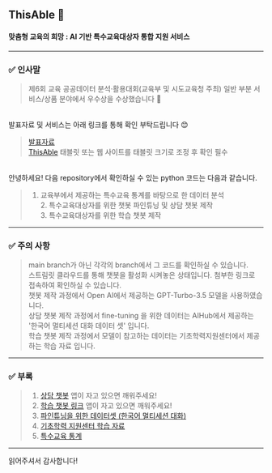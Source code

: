 ## ThisAble 💬
#### 맞춤형 교육의 희망 : AI 기반 특수교육대상자 통합 지원 서비스

---
### ✅ 인사말
> 제6회 교육 공공데이터 분석·활용대회(교육부 및 시도교육청 주최) 일반 부분 서비스/상품 분야에서 우수상을 수상했습니다 🎉

<br>발표자료 및 서비스는 아래 링크를 통해 확인 부탁드립니다 😊
<br>
> [발표자료](https://github.com/glassesholder/ThisAble_service/blob/main/ThinsAble_%EB%96%A1%EC%9E%8E%EB%B0%A9%EB%B2%94%EB%8C%80.pdf)
> <br>[ThisAble](https://02shin00.wixstudio.io/thisable) 태블릿 또는 웹 사이트를 태블릿 크기로 조정 후 확인 필수

<br>안녕하세요!
다음 repository에서 확인하실 수 있는 python 코드는 다음과 같습니다.
>1. 교육부에서 제공하는 특수교육 통계를 바탕으로 한 데이터 분석
><br>2. 특수교육대상자를 위한 챗봇 파인튜닝 및 상담 챗봇 제작
><br>3. 특수교육대상자를 위한 학습 챗봇 제작
---
### ✅ 주의 사항
> main branch가 아닌 각각의 branch에서 그 코드를 확인하실 수 있습니다.
> <br>스트림릿 클라우드를 통해 챗봇을 활성화 시켜놓은 상태입니다. 첨부한 링크로 접속하여 확인하실 수 있습니다.
> <br>챗봇 제작 과정에서 Open AI에서 제공하는 GPT-Turbo-3.5 모델을 사용하였습니다.
> <br>상담 챗봇 제작 과정에서 fine-tuning 을 위한 데이터는 AIHub에서 제공하는 '한국어 멀티세션 대화 데이터 셋' 입니다.
> <br>학습 챗봇 제작 과정에서 모델이 참고하는 데이터는 기초학력지원센터에서 제공하는 학습 자료 입니다.

---
### ✅ 부록

> 1. [상담 챗봇](https://thisableservicecounselbot.streamlit.app/)
> 앱이 자고 있으면 깨워주세요!
> 2. [학습 챗봇 링크](https://thisableservicestudybot.streamlit.app/)
> 앱이 자고 있으면 깨워주세요!
> 3. [파인튜닝을 위한 데이터셋 (한국어 멀티세션 대화)](https://aihub.or.kr/aihubdata/data/view.do?currMenu=115&topMenu=100&dataSetSn=71630)
> 4. [기초학력 지원센터 학습 자료](https://k-basics.org/)
> 5. [특수교육 통계](https://www.nise.go.kr/boardCnts/view.do?boardID=356&boardSeq=726678&lev=0&searchType=null&statusYN=W&page=1&s=nise&m=010502&opType=N)

---
읽어주셔서 감사합니다!
